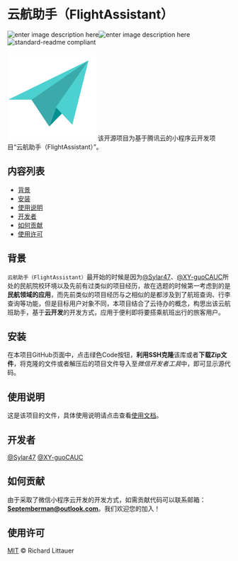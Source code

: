 # 云航助手（FlightAssistant）
![enter image description here](https://img.shields.io/badge/javascript-100%25-blue)![enter image description here](https://img.shields.io/badge/license-MIT-green)![standard-readme compliant](https://img.shields.io/badge/readme%20style-standard-brightgreen.svg?style=flat-square)

![云航助手](https://raw.githubusercontent.com/CAUC-GT/FlightAssistant/master/FlightAssistant/miniprogram/image/paperplane.png)
该开源项目为基于腾讯云的小程序云开发项目“云航助手（FlightAssistant）”。
## 内容列表

- [背景](#背景)
- [安装](#安装)
- [使用说明](#使用说明)
- [开发者](#开发者)
- [如何贡献](#如何贡献)
- [使用许可](#使用许可)
## 背景

`云航助手（FlightAssistant）`最开始的时候是因为[@Sylar47](https://github.com/Sylar47)、[@XY-guoCAUC](https://github.com/XY-guoCAUC)所处的民航院校环境以及先前有过类似的项目经历，故在选题的时候第一考虑到的是**民航领域的应用**，而先前类似的项目经历与之相似的是都涉及到了航班查询、行李查询等功能，但是目标用户对象不同，本项目结合了云待办的概念，构思出该云航班助手，基于**云开发**的开发方式，应用于便利即将要搭乘航班出行的旅客用户。
## 安装
在本项目GitHub页面中，点击绿色Code按钮，**利用SSH克隆**该库或者**下载Zip文件**，将克隆的文件或者解压后的项目文件导入至*微信开发者工具*中，即可显示源代码。

## 使用说明
这是该项目的文件，具体使用说明请点击查看[使用文档]()。

## 开发者
[@Sylar47](https://github.com/Sylar47)
[@XY-guoCAUC](https://github.com/XY-guoCAUC)

## 如何贡献
由于采取了微信小程序云开发的开发方式，如需贡献代码可以联系邮箱：**Septemberman@outlook.com**。我们欢迎您的加入！

## 使用许可
[MIT](LICENSE) © Richard Littauer
